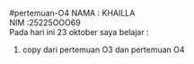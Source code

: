 #pertemuan-O4
NAMA   : KHAILLA  <br>
NIM    :25225OOO69<br>
Pada hari ini 23 oktober saya belajar :
 <ol>
  <li>copy dari pertemuan O3 dan pertemuan O4</li>
